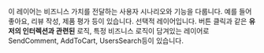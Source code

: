 이 레이어는 비즈니스 가치를 전달하는 사용자 시나리오와 기능을 다룹니다. 예를 들어 좋아요, 리뷰 작성, 제품 평가 등이 있습니다. 선택적 레이어입니다.
버튼 클릭과 같은 **유저의 인터렉션과 관련된** 로직, 특정 비즈니스 로직이 담겨있는 레이어로 SendComment, AddToCart, UsersSearch등이 있습니다.
